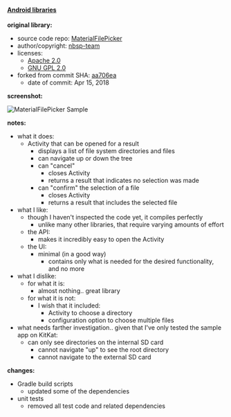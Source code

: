#### [Android libraries](https://github.com/warren-bank/Android-libraries/tree/nbsp-team/MaterialFilePicker)

__original library:__

* source code repo: [MaterialFilePicker](https://github.com/nbsp-team/MaterialFilePicker)
* author/copyright: [nbsp-team](https://github.com/nbsp-team)
* licenses:
  * [Apache 2.0](https://apache.org/licenses/LICENSE-2.0.txt)
  * [GNU GPL 2.0](https://www.gnu.org/licenses/gpl-2.0.txt)
* forked from commit SHA: [aa706ea](https://github.com/nbsp-team/MaterialFilePicker/tree/aa706eafedbe594b26dd949a55bcff66aec82bf8)
  * date of commit: Apr 15, 2018

__screenshot:__

![MaterialFilePicker Sample](https://i.imgur.com/mjxs05n.png)

__notes:__

* what it does:
  * Activity that can be opened for a result
    * displays a list of file system directories and files
    * can navigate up or down the tree
    * can "cancel"
      * closes Activity
      * returns a result that indicates no selection was made
    * can "confirm" the selection of a file
      * closes Activity
      * returns a result that includes the selected file
* what I like:
  * though I haven't inspected the code yet, it compiles perfectly
    * unlike many other libraries, that require varying amounts of effort
  * the API:
    * makes it incredibly easy to open the Activity
  * the UI:
    * minimal (in a good way)
      * contains only what is needed for the desired functionality, and no more
* what I dislike:
  * for what it is:
    * almost nothing.. great library
  * for what it is not:
    * I wish that it included:
      * Activity to choose a directory
      * configuration option to choose multiple files
* what needs farther investigation.. given that I've only tested the sample app on KitKat:
  * can only see directories on the internal SD card
    * cannot navigate "up" to see the root directory
    * cannot navigate to the external SD card

__changes:__

* Gradle build scripts
  * updated some of the dependencies
* unit tests
  * removed all test code and related dependencies
